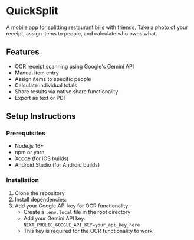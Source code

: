 # QuickSplit

A mobile app for splitting restaurant bills with friends. Take a photo of your receipt, assign items to people, and calculate who owes what.

## Features

- OCR receipt scanning using Google's Gemini API
- Manual item entry
- Assign items to specific people
- Calculate individual totals
- Share results via native share functionality
- Export as text or PDF

## Setup Instructions

### Prerequisites

- Node.js 16+
- npm or yarn
- Xcode (for iOS builds)
- Android Studio (for Android builds)

### Installation

1. Clone the repository
2. Install dependencies:
3. Add your Google API key for OCR functionality:
   - Create a `.env.local` file in the root directory
   - Add your Gemini API key: `NEXT_PUBLIC_GOOGLE_API_KEY=your_api_key_here`
   - This key is required for the OCR functionality to work

